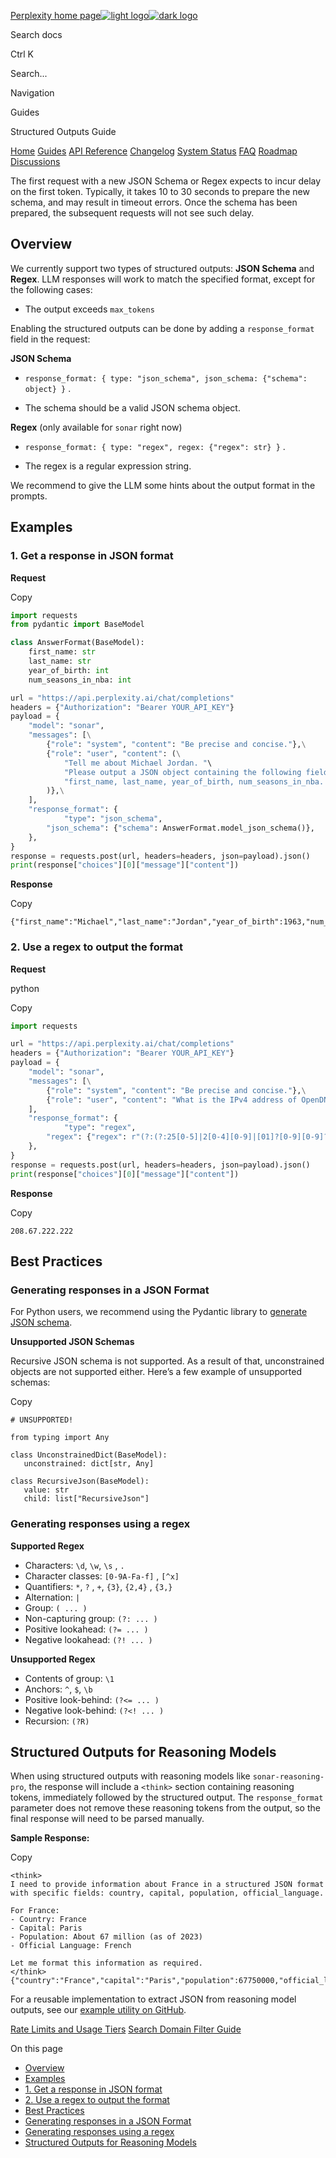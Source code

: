 [Perplexity home page![light logo](https://mintlify.s3.us-west-1.amazonaws.com/perplexity/logo/SonarByPerplexity.svg)![dark logo](https://mintlify.s3.us-west-1.amazonaws.com/perplexity/logo/Sonar_Wordmark_Light.svg)](https://docs.perplexity.ai/home.mdx)

Search docs

Ctrl K

Search...

Navigation

Guides

Structured Outputs Guide

[Home](https://docs.perplexity.ai/home) [Guides](https://docs.perplexity.ai/guides/getting-started) [API Reference](https://docs.perplexity.ai/api-reference/chat-completions) [Changelog](https://docs.perplexity.ai/changelog/changelog) [System Status](https://docs.perplexity.ai/system-status/system-status) [FAQ](https://docs.perplexity.ai/faq/faq) [Roadmap](https://docs.perplexity.ai/feature-roadmap) [Discussions](https://docs.perplexity.ai/discussions/discussions)

The first request with a new JSON Schema or Regex expects to incur delay on the first token. Typically, it takes 10 to 30 seconds to prepare the new schema, and may result in timeout errors. Once the schema has been prepared, the subsequent requests will not see such delay.

## [​](https://docs.perplexity.ai/guides/structured-outputs\#overview)  Overview

We currently support two types of structured outputs: **JSON Schema** and **Regex**. LLM responses will work to match the specified format, except for the following cases:

- The output exceeds `max_tokens`

Enabling the structured outputs can be done by adding a `response_format` field in the request:

**JSON Schema**

- `response_format: { type: "json_schema", json_schema: {"schema": object} }` .

- The schema should be a valid JSON schema object.


**Regex** (only available for `sonar` right now)

- `response_format: { type: "regex", regex: {"regex": str} }` .

- The regex is a regular expression string.


We recommend to give the LLM some hints about the output format in the prompts.

## [​](https://docs.perplexity.ai/guides/structured-outputs\#examples)  Examples

### [​](https://docs.perplexity.ai/guides/structured-outputs\#1-get-a-response-in-json-format)  1\. Get a response in JSON format

**Request**

Copy

```python
import requests
from pydantic import BaseModel

class AnswerFormat(BaseModel):
    first_name: str
    last_name: str
    year_of_birth: int
    num_seasons_in_nba: int

url = "https://api.perplexity.ai/chat/completions"
headers = {"Authorization": "Bearer YOUR_API_KEY"}
payload = {
    "model": "sonar",
    "messages": [\
        {"role": "system", "content": "Be precise and concise."},\
        {"role": "user", "content": (\
            "Tell me about Michael Jordan. "\
            "Please output a JSON object containing the following fields: "\
            "first_name, last_name, year_of_birth, num_seasons_in_nba. "\
        )},\
    ],
    "response_format": {
		    "type": "json_schema",
        "json_schema": {"schema": AnswerFormat.model_json_schema()},
    },
}
response = requests.post(url, headers=headers, json=payload).json()
print(response["choices"][0]["message"]["content"])

```

**Response**

Copy

```
{"first_name":"Michael","last_name":"Jordan","year_of_birth":1963,"num_seasons_in_nba":15}

```

### [​](https://docs.perplexity.ai/guides/structured-outputs\#2-use-a-regex-to-output-the-format)  2\. Use a regex to output the format

**Request**

python

Copy

```python
import requests

url = "https://api.perplexity.ai/chat/completions"
headers = {"Authorization": "Bearer YOUR_API_KEY"}
payload = {
    "model": "sonar",
    "messages": [\
        {"role": "system", "content": "Be precise and concise."},\
        {"role": "user", "content": "What is the IPv4 address of OpenDNS DNS server?"},\
    ],
    "response_format": {
		    "type": "regex",
        "regex": {"regex": r"(?:(?:25[0-5]|2[0-4][0-9]|[01]?[0-9][0-9]?)\.){3}(?:25[0-5]|2[0-4][0-9]|[01]?[0-9][0-9]?)"},
    },
}
response = requests.post(url, headers=headers, json=payload).json()
print(response["choices"][0]["message"]["content"])

```

**Response**

Copy

```
208.67.222.222

```

## [​](https://docs.perplexity.ai/guides/structured-outputs\#best-practices)  Best Practices

### [​](https://docs.perplexity.ai/guides/structured-outputs\#generating-responses-in-a-json-format)  Generating responses in a JSON Format

For Python users, we recommend using the Pydantic library to [generate JSON schema](https://docs.pydantic.dev/latest/api/base_model/#pydantic.BaseModel.model_json_schema).

**Unsupported JSON Schemas**

Recursive JSON schema is not supported. As a result of that, unconstrained objects are not supported either. Here’s a few example of unsupported schemas:

Copy

```
# UNSUPPORTED!

from typing import Any

class UnconstrainedDict(BaseModel):
   unconstrained: dict[str, Any]

class RecursiveJson(BaseModel):
   value: str
   child: list["RecursiveJson"]

```

### [​](https://docs.perplexity.ai/guides/structured-outputs\#generating-responses-using-a-regex)  Generating responses using a regex

**Supported Regex**

- Characters: `\d`, `\w`, `\s` , `.`
- Character classes: `[0-9A-Fa-f]` , `[^x]`
- Quantifiers: `*`, `?` , `+`, `{3}`, `{2,4}` , `{3,}`
- Alternation: `|`
- Group: `( ... )`
- Non-capturing group: `(?: ... )`
- Positive lookahead: `(?= ... )`
- Negative lookahead: `(?! ... )`

**Unsupported Regex**

- Contents of group: `\1`
- Anchors: `^`, `$`, `\b`
- Positive look-behind: `(?<= ... )`
- Negative look-behind: `(?<! ... )`
- Recursion: `(?R)`

## [​](https://docs.perplexity.ai/guides/structured-outputs\#structured-outputs-for-reasoning-models)  Structured Outputs for Reasoning Models

When using structured outputs with reasoning models like `sonar-reasoning-pro`, the response will include a `<think>` section containing reasoning tokens, immediately followed by the structured output. The `response_format` parameter does not remove these reasoning tokens from the output, so the final response will need to be parsed manually.

**Sample Response:**

Copy

```
<think>
I need to provide information about France in a structured JSON format with specific fields: country, capital, population, official_language.

For France:
- Country: France
- Capital: Paris
- Population: About 67 million (as of 2023)
- Official Language: French

Let me format this information as required.
</think>
{"country":"France","capital":"Paris","population":67750000,"official_language":"French"}

```

For a reusable implementation to extract JSON from reasoning model outputs, see our [example utility on GitHub](https://github.com/ppl-ai/api-discussion/blob/main/utils/extract_json_reasoning_models.py).

[Rate Limits and Usage Tiers](https://docs.perplexity.ai/guides/usage-tiers) [Search Domain Filter Guide](https://docs.perplexity.ai/guides/search-domain-filters)

On this page

- [Overview](https://docs.perplexity.ai/guides/structured-outputs#overview)
- [Examples](https://docs.perplexity.ai/guides/structured-outputs#examples)
- [1\. Get a response in JSON format](https://docs.perplexity.ai/guides/structured-outputs#1-get-a-response-in-json-format)
- [2\. Use a regex to output the format](https://docs.perplexity.ai/guides/structured-outputs#2-use-a-regex-to-output-the-format)
- [Best Practices](https://docs.perplexity.ai/guides/structured-outputs#best-practices)
- [Generating responses in a JSON Format](https://docs.perplexity.ai/guides/structured-outputs#generating-responses-in-a-json-format)
- [Generating responses using a regex](https://docs.perplexity.ai/guides/structured-outputs#generating-responses-using-a-regex)
- [Structured Outputs for Reasoning Models](https://docs.perplexity.ai/guides/structured-outputs#structured-outputs-for-reasoning-models)